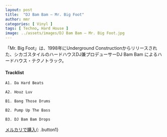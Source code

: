 ```yaml
---
layout: post
title:  "DJ Bam Bam – Mr. Big Foot"
author: mmr
categories: [ Vinyl ]
tags: [ Techno, Hard House ]
image: ../assets/images/DJ Bam Bam – Mr. Big Foot.jpg
---
```


「Mr. Big Foot」は、1998年にUnderground Constructionからリリースされた、シカゴスタイルのハードハウスDJ兼プロデューサーDJ Bam Bam によるハードハウス・テクノトラック。

#### Tracklist
```md
A1. Da Hard Beats

A2. Houz Luv

B1. Bang Those Drums

B2. Pump Up The Bass

B3. DJ Bam Bam Drops
```

[メルカリで購入](https://jp.mercari.com/item/m57199645919?afid=6142608987){: .button1}
